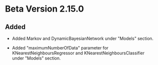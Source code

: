 # Beta Version 2.15.0

## Added

* Added Markov and DynamicBayesianNetwork under "Models" section.

* Added "maximumNumberOfData" parameter for KNearestNeighboursRegressor and KNearestNeighboursClassifier under "Models" section.
